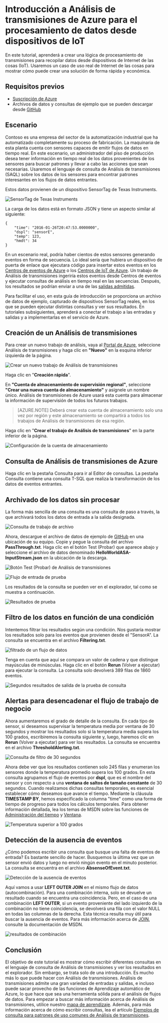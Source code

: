 <properties
	pageTitle="Introducción a Análisis de transmisiones de Azure para el procesamiento de datos desde dispositivos de IoT | Análisis de transmisiones"
	description="Flujos de datos y SensorTags de IoT con análisis de transmisiones y procesamiento de datos en tiempo real"
	services="stream-analytics"
	documentationCenter=""
	authors="jeffstokes72"
	manager="paulettm"
	editor="cgronlun"
/>

<tags 
	ms.service="stream-analytics" 
	ms.devlang="na" 
	ms.topic="hero-article" 
	ms.tgt_pltfrm="na" 
	ms.workload="data-services" 
	ms.date="08/04/2016"
	ms.author="jeffstok"
/>

# Introducción a Análisis de transmisiones de Azure para el procesamiento de datos desde dispositivos de IoT

En este tutorial, aprenderá a crear una lógica de procesamiento de transmisiones para recopilar datos desde dispositivos de Internet de las cosas (IoT). Usaremos un caso de uso real de Internet de las cosas para mostrar cómo puede crear una solución de forma rápida y económica.

## Requisitos previos

-   [Suscripción de Azure](https://azure.microsoft.com/pricing/free-trial/)
-   Archivos de datos y consultas de ejemplo que se pueden descargar desde [GitHub](https://github.com/Azure/azure-stream-analytics/tree/master/Samples/GettingStarted)

## Escenario

Contoso es una empresa del sector de la automatización industrial que ha automatizado completamente su proceso de fabricación. La maquinaria de esta planta cuenta con sensores capaces de emitir flujos de datos en tiempo real. En este escenario, un administrador del piso de producción desea tener información en tiempo real de los datos provenientes de los sensores para buscar patrones y llevar a cabo las acciones que sean necesarias. Usaremos el lenguaje de consulta de Análisis de transmisiones (SAQL) sobre los datos de los sensores para encontrar patrones interesantes en los flujos de datos entrantes.

Estos datos provienen de un dispositivo SensorTag de Texas Instruments.

![SensorTag de Texas Instruments](./media/stream-analytics-get-started-with-iot-devices/stream-analytics-get-started-with-iot-devices-01.jpg)

La carga de los datos está en formato JSON y tiene un aspecto similar al siguiente:

    
	{
    	"time": "2016-01-26T20:47:53.0000000",  
	    "dspl": "sensorE",  
    	"temp": 123,  
	    "hmdt": 34  
	}  
    
En un escenario real, podría haber cientos de estos sensores generando eventos en forma de secuencia. Lo ideal sería que hubiera un dispositivo de puerta de enlace que ejecutara código para insertar estos eventos en los [Centros de eventos de Azure](https://azure.microsoft.com/services/event-hubs/) o los [Centros de IoT de Azure](https://azure.microsoft.com/services/iot-hub/). Un trabajo de Análisis de transmisiones ingeriría estos eventos desde Centros de eventos y ejecutar consultas de análisis en tiempo real en las secuencias. Después, los resultados se podrían enviar a una de las [salidas admitidas](stream-analytics-define-outputs.md).

Para facilitar el uso, en esta guía de introducción se proporciona un archivo de datos de ejemplo, capturado de dispositivos SensorTag reales, en los que se pueden ejecutar distintas consultas y ver sus resultados. En tutoriales subsiguientes, aprenderá a conectar el trabajo a las entradas y salidas y a implementarlas en el servicio de Azure.

## Creación de un Análisis de transmisiones

Para crear un nuevo trabajo de análisis, vaya al [Portal de Azure](http://manage.windowsazure.com), seleccione Análisis de transmisiones y haga clic en **"Nuevo"** en la esquina inferior izquierda de la página.

![Crear un nuevo trabajo de Análisis de transmisiones](./media/stream-analytics-get-started-with-iot-devices/stream-analytics-get-started-with-iot-devices-02.png)

Haga clic en "**Creación rápida**".

En **"Cuenta de almacenamiento de supervisión regional"**, seleccione **"Crear una nueva cuenta de almacenamiento"** y asígnele un nombre único. Análisis de transmisiones de Azure usará esta cuenta para almacenar la información de supervisión de todos los futuros trabajos.

> [AZURE.NOTE] Deberá crear esta cuenta de almacenamiento solo una vez por región y este almacenamiento se compartirá a todos los trabajos de Análisis de transmisiones de esa región.

Haga clic en "**Crear el trabajo de Análisis de transmisiones**" en la parte inferior de la página.

![Configuración de la cuenta de almacenamiento](./media/stream-analytics-get-started-with-iot-devices/stream-analytics-get-started-with-iot-devices-03.jpg)

## Consulta de Análisis de transmisiones de Azure

Haga clic en la pestaña Consulta para ir al Editor de consultas. La pestaña Consulta contiene una consulta T-SQL que realiza la transformación de los datos de eventos entrantes.

## Archivado de los datos sin procesar

La forma más sencilla de una consulta es una consulta de paso a través, la que archivará todos los datos de entrada a la salida designada.

![Consulta de trabajo de archivo](./media/stream-analytics-get-started-with-iot-devices/stream-analytics-get-started-with-iot-devices-04.png)

Ahora, descargue el archivo de datos de ejemplo de [GitHub](https://github.com/Azure/azure-stream-analytics/tree/master/Samples/GettingStarted) en una ubicación de su equipo. Copie y pegue la consulta del archivo **PassThrough.txt**. Haga clic en el botón Test (Probar) que aparece abajo y seleccione el archivo de datos denominado **HelloWorldASA-InputStream.json** en la ubicación de la descarga.

![Botón Test (Probar) de Análisis de transmisiones](./media/stream-analytics-get-started-with-iot-devices/stream-analytics-get-started-with-iot-devices-05.png)

![Flujo de entrada de prueba](./media/stream-analytics-get-started-with-iot-devices/stream-analytics-get-started-with-iot-devices-06.png)

Los resultados de la consulta se pueden ver en el explorador, tal como se muestra a continuación.

![Resultados de prueba](./media/stream-analytics-get-started-with-iot-devices/stream-analytics-get-started-with-iot-devices-07.png)

## Filtro de los datos en función de una condición

Intentemos filtrar los resultados según una condición. Nos gustaría mostrar los resultados solo para los eventos que provienen desde el "SensorA". La consulta se encuentra en el archivo **Filtering.txt**.

![filtrado de un flujo de datos](./media/stream-analytics-get-started-with-iot-devices/stream-analytics-get-started-with-iot-devices-08.png)

Tenga en cuenta que aquí se compara un valor de cadena y que distingue mayúsculas de minúsculas. Haga clic en el botón **Rerun** (Volver a ejecutar) para ejecutar la consulta. La consulta solo devolverá 389 filas de 1860 eventos.

![Segundos resultados de salida de la prueba de consulta](./media/stream-analytics-get-started-with-iot-devices/stream-analytics-get-started-with-iot-devices-09.png)

## Alertas para desencadenar el flujo de trabajo de negocio

Ahora aumentaremos el grado de detalle de la consulta. En cada tipo de sensor, si deseamos supervisar la temperatura media por ventana de 30 segundos y mostrar los resultados solo si la temperatura media supera los 100 grados, escribiremos la consulta siguiente y, luego, haremos clic en **Rerun** (Volver a ejecutar) para ver los resultados. La consulta se encuentra en el archivo **ThresholdAlerting.txt**.

![Consulta de filtro de 30 segundos](./media/stream-analytics-get-started-with-iot-devices/stream-analytics-get-started-with-iot-devices-10.png)

Ahora debe ver que los resultados contienen solo 245 filas y enumeran los sensores donde la temperatura promedio supera los 100 grados. En esta consulta agrupamos el flujo de eventos por **dspl**, que es el nombre del sensor y con respecto a una **ventana de saltos de tamaño constante** de 30 segundos. Cuando realizamos dichas consultas temporales, es esencial establecer cómo deseamos que avance el tiempo. Mediante la cláusula **TIMESTAMP BY**, hemos especificado la columna "time" como una forma de tiempo de progreso para todos los cálculos temporales. Para obtener información detallada, lea los temas de MSDN sobre las funciones de [Administración del tiempo](https://msdn.microsoft.com/library/azure/mt582045.aspx) y [Ventana](https://msdn.microsoft.com/library/azure/dn835019.aspx).

![Temperatura superior a 100 grados](./media/stream-analytics-get-started-with-iot-devices/stream-analytics-get-started-with-iot-devices-11.png)

## Detección de la ausencia de eventos

¿Cómo podemos escribir una consulta que busque una falta de eventos de entrada? Es bastante sencillo de hacer. Busquemos la última vez que un sensor envió datos y luego no envió ningún evento en el minuto posterior. La consulta se encuentra en el archivo **AbsenseOfEvent.txt**.

![Detección de la ausencia de eventos](./media/stream-analytics-get-started-with-iot-devices/stream-analytics-get-started-with-iot-devices-12.png)

Aquí vamos a usar **LEFT OUTER JOIN** en el mismo flujo de datos (autocombinación). Para una combinación interna, solo se devuelve un resultado cuando se encuentra una coincidencia. Pero, en el caso de una combinación **LEFT OUTER**, si un evento proveniente del lado izquierdo de la combinación no tiene coincidencia, se devolverá una fila con el valor NULL en todas las columnas de la derecha. Esta técnica resulta muy útil para buscar la ausencia de eventos. Para más información acerca de [JOIN](https://msdn.microsoft.com/library/azure/dn835026.aspx), consulte la documentación de MSDN.

![resultados de combinación](./media/stream-analytics-get-started-with-iot-devices/stream-analytics-get-started-with-iot-devices-13.png)

## Conclusión

El objetivo de este tutorial es mostrar cómo escribir diferentes consultas en el lenguaje de consulta de Análisis de transmisiones y ver los resultados en el explorador. Sin embargo, se trata solo de una introducción. Es mucho más lo que puede hacer con Análisis de transmisiones. Análisis de transmisiones admite una gran variedad de entradas y salidas, e incluso puede sacar provecho de las funciones de Aprendizaje automático de Azure, lo que hace que sea una herramienta sólida para el análisis de flujos de datos. Para empezar a buscar más información acerca de Análisis de transmisiones, utilice nuestro [mapa de aprendizaje](https://azure.microsoft.com/documentation/learning-paths/stream-analytics/). Además, para más información acerca de cómo escribir consultas, lea el artículo [Ejemplos de consulta para patrones de uso comunes de Análisis de transmisiones](./stream-analytics-stream-analytics-query-patterns.md).

<!---HONumber=AcomDC_0810_2016-->